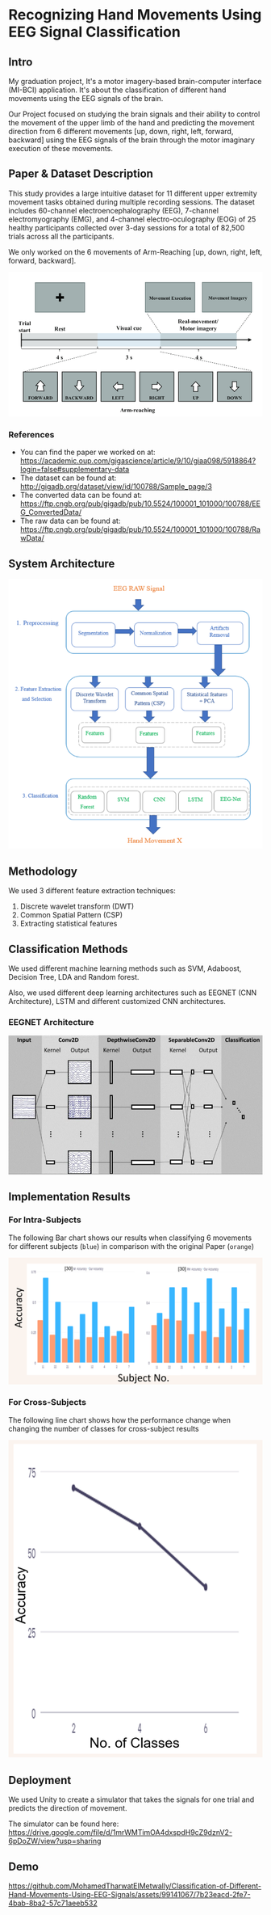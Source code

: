 # Recognizing Hand Movements Using EEG Signal Classification

## Intro

My graduation project, It's a motor imagery-based brain-computer interface (MI-BCI) application. It's about the classification of different hand movements using the EEG signals of the brain.

Our Project focused on studying the brain signals and their ability to control the movement of the upper limb of the hand and predicting the movement direction from 6 different movements [up, down, right, left, forward, backward] using the EEG signals of the brain through the motor imaginary execution of these movements.


## Paper & Dataset Description

This study provides a large intuitive dataset for 11 different upper extremity movement tasks obtained during multiple recording
sessions. The dataset includes 60-channel electroencephalography (EEG), 7-channel electromyography (EMG), and 4-channel
electro-oculography (EOG) of 25 healthy participants collected over 3-day sessions for a total of 82,500 trials across all the
participants.

We only worked on the 6 movements of Arm-Reaching [up, down, right, left, forward, backward].

![image](https://github.com/MohamedTharwatElMetwally/Classification-of-Different-Hand-Movements-Using-EEG-Signals/blob/master/assets/trial%20description.png)


### References

- You can find the paper we worked on at: &nbsp; https://academic.oup.com/gigascience/article/9/10/giaa098/5918864?login=false#supplementary-data
- The dataset can be found at: &nbsp; http://gigadb.org/dataset/view/id/100788/Sample_page/3
- The converted data can be found at: &nbsp; https://ftp.cngb.org/pub/gigadb/pub/10.5524/100001_101000/100788/EEG_ConvertedData/
- The raw data can be found at: &nbsp; https://ftp.cngb.org/pub/gigadb/pub/10.5524/100001_101000/100788/RawData/


## System Architecture

![image](https://github.com/MohamedTharwatElMetwally/Classification-of-Different-Hand-Movements-Using-EEG-Signals/blob/master/assets/eeg%20system%20architecture.png)


## Methodology 

We used 3 different feature extraction techniques:
1. Discrete wavelet transform (DWT)
2. Common Spatial Pattern (CSP)
3. Extracting statistical features


## Classification Methods

We used different machine learning methods such as SVM, Adaboost, Decision Tree, LDA and Random forest.

Also, we used different deep learning architectures such as EEGNET (CNN Architecture), LSTM and different customized CNN architectures.

### EEGNET Architecture 
  
![image](https://github.com/MohamedTharwatElMetwally/Classification-of-Different-Hand-Movements-Using-EEG-Signals/blob/master/assets/Overall-visualization-of-the-EEGNet-architecture.png)


## Implementation Results

### For Intra-Subjects

The following Bar chart shows our results when classifying 6 movements for different subjects (`blue`) in comparison with the original Paper (`orange`)

![image](https://github.com/MohamedTharwatElMetwally/Classification-of-Different-Hand-Movements-Using-EEG-Signals/blob/master/assets/intra_subjects.png)


### For Cross-Subjects

The following line chart shows how the performance change when changing the number of classes for cross-subject results
    
![image](https://github.com/MohamedTharwatElMetwally/Classification-of-Different-Hand-Movements-Using-EEG-Signals/blob/master/assets/cross_subjects.png)


## Deployment 
  
We used Unity to create a simulator that takes the signals for one trial and predicts the direction of movement.

The simulator can be found here: &nbsp; https://drive.google.com/file/d/1mrWMTimOA4dxspdH9cZ9dznV2-6pDoZW/view?usp=sharing

## Demo

https://github.com/MohamedTharwatElMetwally/Classification-of-Different-Hand-Movements-Using-EEG-Signals/assets/99141067/7b23eacd-2fe7-4bab-8ba2-57c71aeeb532

